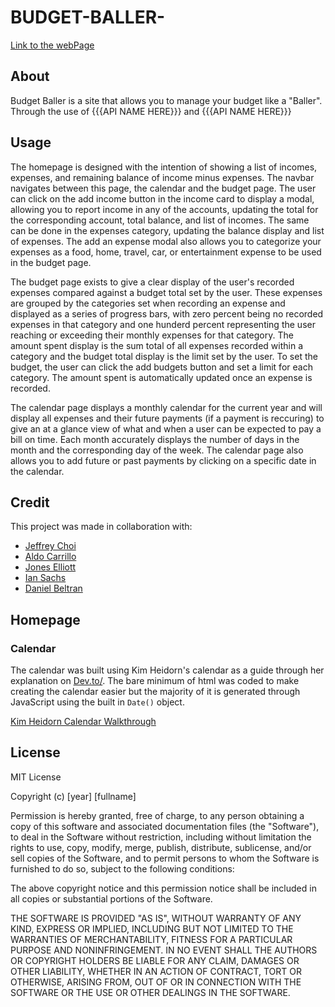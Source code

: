 # BUDGET-BALLER-
[Link to the webPage](https://aldocarrillo.github.io/HW7-TheProject1/)

## About
Budget Baller is a site that allows you to manage your budget like a "Baller". Through the use of {{{API NAME HERE}}} and {{{API NAME HERE}}}

## Usage
The homepage is designed with the intention of showing a list of incomes, expenses, and remaining balance of income minus expenses. The navbar navigates between this page, the calendar and the budget page. The user can click on the add income button in the income card to display a modal, allowing you to report income in any of the accounts, updating the total for the corresponding account, total balance, and list of incomes. The same can be done in the expenses category, updating the balance display and list of expenses. The add an expense modal also allows you to categorize your expenses as a food, home, travel, car, or entertainment expense to be used in the budget page. 

The budget page exists to give a clear display of the user's recorded expenses compared against a budget total set by the user. These expenses are grouped by the categories set when recording an expense and displayed as a series of progress bars, with zero percent being no recorded expenses in that category and one hunderd percent representing the user reaching or exceeding their monthly expenses for that category. The amount spent display is the sum total of all expenses recorded within a category and the budget total display is the limit set by the user. To set the budget, the user can click the add budgets button and set a limit for each category. The amount spent is automatically updated once an expense is recorded.

The calendar page displays a monthly calendar for the current year and will display all expenses and their future payments (if a payment is reccuring) to give an at a glance view of what and when a user can be expected to pay a bill on time. Each month accurately displays the number of days in the month and the corresponding day of the week. The calendar page also allows you to add future or past payments by clicking on a specific date in the calendar. 

## Credit
This project was made in collaboration with:

- [Jeffrey Choi](https://github.com/jepoy92)
- [Aldo Carrillo](https://github.com/AldoCarrillo)
- [Jones Elliott](https://github.com/JonesElliott)
- [Ian Sachs](https://github.com/Iansachs1)
- [Daniel Beltran](https://github.com/danielbv92)

## Homepage


### Calendar
The calendar was built using Kim Heidorn's calendar as a guide through her explanation on [Dev.to/](https://dev.to/). The bare minimum of html was coded to make creating the calendar easier but the majority of it is generated through JavaScript using the built in ```Date()``` object.

[Kim Heidorn Calendar Walkthrough](https://dev.to/knheidorn/making-a-calendar-in-vanilla-javascript-48j8)

## License
MIT License

Copyright (c) [year] [fullname]

Permission is hereby granted, free of charge, to any person obtaining a copy
of this software and associated documentation files (the "Software"), to deal
in the Software without restriction, including without limitation the rights
to use, copy, modify, merge, publish, distribute, sublicense, and/or sell
copies of the Software, and to permit persons to whom the Software is
furnished to do so, subject to the following conditions:

The above copyright notice and this permission notice shall be included in all
copies or substantial portions of the Software.

THE SOFTWARE IS PROVIDED "AS IS", WITHOUT WARRANTY OF ANY KIND, EXPRESS OR
IMPLIED, INCLUDING BUT NOT LIMITED TO THE WARRANTIES OF MERCHANTABILITY,
FITNESS FOR A PARTICULAR PURPOSE AND NONINFRINGEMENT. IN NO EVENT SHALL THE
AUTHORS OR COPYRIGHT HOLDERS BE LIABLE FOR ANY CLAIM, DAMAGES OR OTHER
LIABILITY, WHETHER IN AN ACTION OF CONTRACT, TORT OR OTHERWISE, ARISING FROM,
OUT OF OR IN CONNECTION WITH THE SOFTWARE OR THE USE OR OTHER DEALINGS IN THE
SOFTWARE.